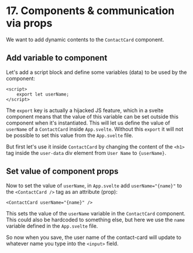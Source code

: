 # 17. Components & communication via props

We want to add dynamic contents to the `ContactCard` component.

## Add variable to component

Let's add a script block and define some variables (data) to be used by the component:

```svelte
<script>
    export let userName;
</script>
```

The `export` key is actually a hijacked JS feature, which in a svelte component means that the value of this variable can be set outside this component when it's instantiated.
This will let us define the value of `userName` of a `ContactCard` inside `App.svelte`.
Without this `export` it will not be possible to set this value from the `App.svelte` file.

But first let's use it inside `ContactCard` by changing the content of the `<h1>` tag inside the `user-data` div element from `User Name` to `{userName}`.

## Set value of component props

Now to set the value of `userName`, in `App.svelte` add `userName="{name}"` to the `<ContactCard />` tag as an attribute (prop):

```svelte
<ContactCard userName="{name}" />
```

This sets the value of the `userName` variable in the `ContactCard` component.
This could also be hardcoded to something else, but here we use the `name` variable defined in the `App.svelte` file.

So now when you save, the user name of the contact-card will update to whatever name you type into the `<input>` field.
